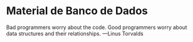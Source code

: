 # Material de Banco de Dados

Bad programmers worry about the code. Good programmers worry about data structures and their relationships. —Linus Torvalds


